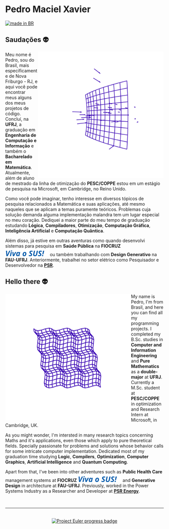 <h1>Pedro Maciel Xavier</h1>
<a href="https://github.com/pedromxavier/flag-badges">
    <img src="https://raw.githubusercontent.com/pedromxavier/flag-badges/main/badges/BR.svg" alt="made in BR">
</a>

<div align="left">
  
<h2> 
  Saudações 👽 <br>
</h2>

<img src="./static/vector-field.svg" min-width="350px" max-width="450px" width="400px" top= "0 px" align="right"/>
  
<p> 
  Meu nome é Pedro, sou do Brasil, mais especificamente de Nova Friburgo - RJ, e aqui você pode encontrar meus alguns dos meus projetos de código.
  Concluí, na <strong>UFRJ</strong>, a graduação em <strong>Engenharia de Computação e Informação</strong> e também o <strong>Bacharelado em Matemática</strong>.
  Atualmente, além de aluno de mestrado da linha de otimização do <strong>PESC/COPPE</strong> estou em um estágio de pesquisa na Microsoft, em Cambridge, no Reino Unido.
<p>

<p>
  Como você pode imaginar, tenho interesse em diversos tópicos de pesquisa relacionados a Matemática e suas aplicações, até mesmo naqueles que se aplicam a temas puramente teóricos.
  Problemas cuja solução demanda alguma implementação malandra tem um lugar especial no meu coração.
  Dediquei a maior parte do meu tempo de graduação estudando <strong>Lógica</strong>, <strong>Compiladores</strong>, <strong>Otimização</strong>, <strong>Computação Gráfica</strong>, <strong>Inteligência Artificial</strong> e <strong>Computação Quântica</strong>.
<p>
  
<p>
  Além disso, já estive em outras aventuras como quando desenvolvi sistemas para pesquisa em <Strong>Saúde Pública</strong> na <strong>FIOCRUZ</strong> <img src="./static/sus.svg" align="bottom"/>  ou também trabalhando com <strong>Design Generativo</strong> na <strong>FAU-UFRJ</strong>.
  Anteriormente, trabalhei no setor elétrico como Pesquisador e Desenvolvedor na <strong><a href="https://www.psr-inc.com/">PSR</a></strong>.
</p>
  
</div>

<div align="left">
  <h2>
    Hello there 👽 <br>
  </h2>

  <img src="./static/surface-waves.svg" min-width="350px" max-width="450px" width="400px" top= "0 px" align="left"/>

  <p> 
    My name is Pedro, I'm from Brasil, and here you can find all my programming projects.
    I completed my B.Sc. studies in <strong>Computer and Information Engineering</strong> and <strong>Pure Mathematics</strong> as a <strong>double-major</strong> at <strong>UFRJ</strong>.
    Currently a M.Sc. student at <strong>PESC/COPPE</strong> in optimization and Research Intern at Microsoft, in Cambridge, UK.
  <p>

  <p>
    As you might wonder, I'm intersted in many research topics concerning Maths and it's applications, even those which apply to pure theoretical fields.
    Specially passionate for problems and solutions whose behavior calls for some intricate computer implementation.
    Dedicated most of my graduation time studying <strong>Logic</strong>, <strong>Compilers</strong>, <strong>Optimization</strong>, <strong>Computer Graphics</strong>, <strong>Artificial Intelligence</strong> and <strong>Quantum Computing</strong>.
  <p>

  <p>
    Apart from that, I've been into other adventures such as <strong>Public Health Care</strong> management systems at <strong>FIOCRUZ</strong> <img src="./static/sus.svg" align="bottom"/> and <strong>Generative Design</strong> in architecture at <strong>FAU-UFRJ</strong>.
    Previously, worked in the Power Systems Industry as a Researcher and Developer at <strong><a href="https://www.psr-inc.com/">PSR Energy</a></strong>.
  </p>
</div>

<br>
<hr>
<br>

<div align="center">
  <a href="https://projecteuler.net/progress=pedro.xavier">
    <img src="https://projecteuler.net/profile/pedro.xavier.png" alt="Project Euler progress badge" align="center"> 
  </a>
</div>
